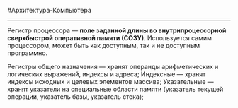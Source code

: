#Архитектура-Компьютера

---
Регистр процессора — **поле заданной длины во внутрипроцессорной сверхбыстрой оперативной памяти (СОЗУ)**. Используется самим процессором, может быть как доступным, так и не доступным программно.

  
Регистры общего назначения — хранят операнды арифметических и логических выражений, индексы и адреса; 
Индексные — хранят индексы исходных и целевых элементов массива; 
Указательные — хранят указатели на специальные области памяти (указатель текущей операции, указатель базы, указатель стека);